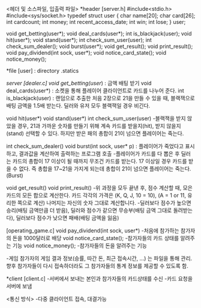 <헤더 및 소스파일, 입출력 파일>
*header
[server.h]
#include<stdio.h>
#include<sys/socket.h>
typedef struct user {
	char name[20];
	char card[26];
	int cardcount;
	int money;
	int recent_access_date;
	int win;
	int lose;
} user;

void get_betting(user*);
void deal_cards(user*);
int is_blackjack(user);
void hit(user*);
void stand(user*);
int check_sum_user(user);
int check_sum_dealer();
void burst(user*);
void get_result();
void print_result();
void pay_dividend(int sock, user*);
void notice_card_state();
void notice_money();


*file
[user] : directory
<username>.statics

*server
[dealer.c]
void get_betting(user*) : 금액 배팅 받기
void deal_cards(user*) : 소켓을 통해 플레이어 클라이언트로 카드를 나누어 준다.
int is_blackjack(user) : 랜덤으로 추출한 처음 2장으로 21을 만들 수 있을 때, 블랙잭으로 배팅 금액을 1.5배 받는다. 딜러와 유저 모두 블랙잭일 경우 비긴다.

void hit(user*)
void stand(user*)
int check_sum_user(user)
-블랙잭을 받지 않았을 경우, 21과 가까운 숫자를 만들기 위해 계속 카드를 받을지(hit), 받지 않을지(stand) 선택할 수 있다. 하지만 받은 패의 총합이 21이 넘으면 플레이어는 죽는다.

int check_sum_dealer()
void burst(int sock, user* p) : 플레이어가 죽었다고 표시하고, 결과값을 계산하여 출력하는 프로그램 호출
-플레이어가 카드를 다 뽑은 후 딜러는 카드의 총합이 17 이상이 될 때까지 무조건 카드를 받는다. 17 이상일 경우 카드를 받을 수 없다. 즉 총합을 17~21을 가지게 되는데 총합이 21이 넘으면 플레이어는 죽는다.(Burst)

void get_result()
void print_result()
-위 과정을 모두 끝낸 후, 점수 계산할 때, 모은 카드의 모든 합으로 계산한다. 카드 각각의 가격은 (K, Q, J, 10 = 10), (A = 1 or 11, 유리한 쪽으로 계산) 나머지는 자신의 숫자 그대로 계산합니다.
-딜러보다 점수가 높으면 승리(배팅 금액만큼 더 받음), 딜러와 점수가 같으면 무승부(배팅 금액 그대로 돌려받는다), 딜러보다 점수가 낮으면 패배(배팅 금액을 잃음)

[operating_game.c]
void pay_dividend(int sock, user*)
-처음에 참가하는 참가자의 돈을 1000달러로 배당
void notice_card_state();
-참가자들의 카드 상태를 알려주는 기능
void notice_money();
-참가자들의 돈을 알려주는 기능

-게임 참가자의 게임 결과 정보(승률, 따간 돈, 최근 접속시간, ...) 는 파일을 통해 관리. 향후 참가자들이 다시 접속하더라도 그 참가자들의 통계 정보를 제공할 수 있도록 함.

*client
[client.c]
-서버에서 보내는 본인과 참가자들의 카드상태를 수신
-카드 요청을 서버에 보냄

<통신 방식>
-다중 클라이언트 접속, 대결가능
